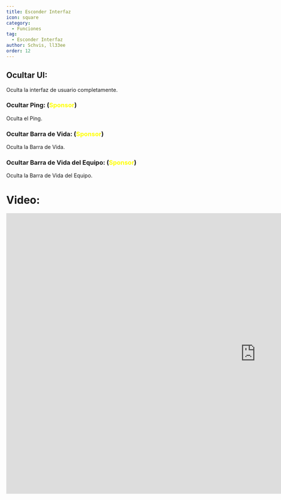 ```yaml
---
title: Esconder Interfaz
icon: square
category:
  - Funciones
tag:
  - Esconder Interfaz
author: Schvis, ll33ee
order: 12
---
```


## Ocultar UI:
Oculta la interfaz de usuario completamente.
### Ocultar Ping: (<span style='color:yellow;'>Sponsor</span>)
Oculta el Ping.
### Ocultar Barra de Vida: (<span style='color:yellow;'>Sponsor</span>)
Oculta la Barra de Vida.
### Ocultar Barra de Vida del Equipo: (<span style='color:yellow;'>Sponsor</span>)
Oculta la Barra de Vida del Equipo.

# Video:

<div class="iframe-container"><iframe width="1328" height="747" src="https://www.youtube.com/embed/EtRT95qEW6Y?list=PL5eI1Tb64p56g27qfYk7VuFTz4FK6YrKa" title="Korepi - Hide UI" frameborder="0" allow="accelerometer; autoplay; clipboard-write; encrypted-media; gyroscope; picture-in-picture; web-share" referrerpolicy="strict-origin-when-cross-origin" allowfullscreen></iframe></div>
